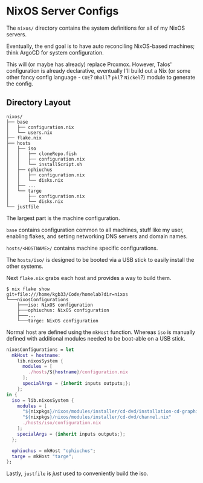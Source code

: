 # NixOS Server Configs

The `nixos/` directory contains the system definitions for all of my NixOS
servers.

Eventually, the end goal is to have auto reconciling NixOS-based machines;
think ArgoCD for system configuration.

This will (or maybe has already) replace Proxmox. However, Talos' configuration
is already declarative, eventually I'll build out a Nix (or some other fancy
config language - `CUE`? `Dhall`? `pkl`? `Nickel`?) module to generate the config.


## Directory Layout

```
nixos/
├── base
│   ├── configuration.nix
│   └── users.nix
├── flake.nix
├── hosts
│   ├── iso
│   │   ├── cloneRepo.fish
│   │   ├── configuration.nix
│   │   └── installScript.sh
│   ├── ophiuchus
│   │   ├── configuration.nix
│   │   └── disks.nix
│   ├── ...
│   └── targe
│       ├── configuration.nix
│       └── disks.nix
└── justfile

```

The largest part is the machine configuration. 

`base` contains configuration common to all machines, stuff like my user,
enabling flakes, and setting networking DNS servers and domain names.

`hosts/<HOSTNAME>/` contains machine specific configurations.

The `hosts/iso/` is designed to be booted via a USB stick to easily install the other systems.

Next `flake.nix` grabs each host and provides a way to build them.

```
$ nix flake show
git+file:///home/kgb33/Code/homelab?dir=nixos
└───nixosConfigurations
    ├───iso: NixOS configuration
    ├───ophiuchus: NixOS configuration
    ├───...
    └───targe: NixOS configuration
```

Normal host are defined using the `mkHost` function. Whereas `iso` is
manually defined with additional modules needed to be boot-able on a USB stick.

```nix
nixosConfigurations = let
  mkHost = hostname:
    lib.nixosSystem {
      modules = [
        ./hosts/${hostname}/configuration.nix
      ];
      specialArgs = {inherit inputs outputs;};
    };
in {
  iso = lib.nixosSystem {
    modules = [
      "${nixpkgs}/nixos/modules/installer/cd-dvd/installation-cd-graphical-plasma5.nix"
      "${nixpkgs}/nixos/modules/installer/cd-dvd/channel.nix"
      ./hosts/iso/configuration.nix
    ];
    specialArgs = {inherit inputs outputs;};
  };

  ophiuchus = mkHost "ophiuchus";
  targe = mkHost "targe";
};
```

Lastly, `justfile` is *just* used to conveniently build the iso.
